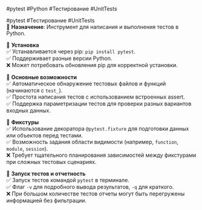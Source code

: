 #pytest #Python #Тестирование #UnitTests

#pytest #Тестирование #UnitTests  
🔹 **Назначение**: Инструмент для написания и выполнения тестов в Python.

🔹 **Установка**  
✅ Устанавливается через pip: `pip install pytest`.  
✅ Поддерживает разные версии Python.  
❌ Может потребовать обновления pip для корректной установки.

🔹 **Основные возможности**  
✅ Автоматическое обнаружение тестовых файлов и функций (начинаются с `test_`).  
✅ Простота написания тестов с использованием встроенных assert.  
✅ Поддержка параметризации тестов для проверки разных вариантов входных данных.

🔹 **Фикстуры**  
✅ Использование декоратора `@pytest.fixture` для подготовки данных или объектов перед тестами.  
✅ Возможность задания области видимости (например, `function`, `module`, `session`).  
❌ Требует тщательного планирования зависимостей между фикстурами при сложных тестовых сценариях.

🔹 **Запуск тестов и отчетность**  
✅ Запуск тестов командой `pytest` в терминале.  
✅ Флаг `-v` для подробного вывода результатов, `-q` для краткого.  
❌ При большом количестве тестов отчеты могут быть перегружены информацией без фильтрации.